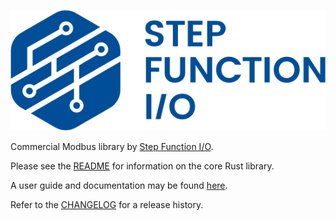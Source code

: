 ![Step Function I/O](./sfio_logo.png)

Commercial Modbus library by [Step Function I/O](https://stepfunc.io/).

Please see the [README](rodbus/README.md) for information on the core Rust library.

A user guide and documentation may be found [here](https://stepfunc.io/products/libraries/modbus/). 

Refer to the [CHANGELOG](CHANGELOG.md) for a release history.